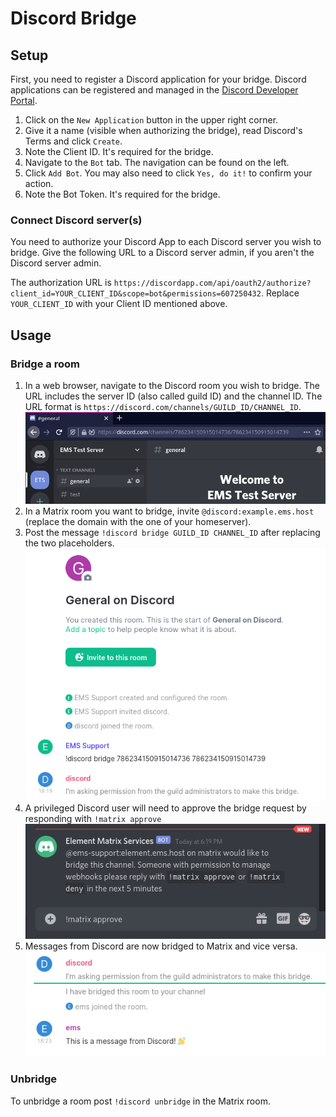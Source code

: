 # Discord Bridge

## Setup

First, you need to register a Discord application for your bridge. Discord applications can be registered and managed in the [Discord Developer Portal](https://discord.com/developers/applications/).

1. Click on the `New Application` button in the upper right corner.
1. Give it a name (visible when authorizing the bridge), read Discord's Terms and click `Create`.
1. Note the Client ID. It's required for the bridge.
1. Navigate to the `Bot` tab. The navigation can be found on the left.
1. Click `Add Bot`. You may also need to click `Yes, do it!` to confirm your action.
1. Note the Bot Token. It's required for the bridge.

### Connect Discord server(s)

You need to authorize your Discord App to each Discord server you wish to bridge. Give the following URL to a Discord server admin, if you aren't the Discord server admin.

The authorization URL is `https://discordapp.com/api/oauth2/authorize?client_id=YOUR_CLIENT_ID&scope=bot&permissions=607250432`. Replace `YOUR_CLIENT_ID` with your Client ID mentioned above.

## Usage

### Bridge a room

1. In a web browser, navigate to the Discord room you wish to bridge. The URL includes the server ID (also called guild ID) and the channel ID. The URL format is `https://discord.com/channels/GUILD_ID/CHANNEL_ID`.  
    ![Discord showing Channel ID in URL bar](images/Discord-Bridge/1-discord-channel-url.png)
1. In a Matrix room you want to bridge, invite `@discord:example.ems.host` (replace the domain with the one of your homeserver).  
1. Post the message `!discord bridge GUILD_ID CHANNEL_ID` after replacing the two placeholders.  
    ![Element showing the Discord bridge command](images/Discord-Bridge/2-element-bridge-command.png)
1. A privileged Discord user will need to approve the bridge request by responding with `!matrix approve`  
    ![Discord message showing the approve command](images/Discord-Bridge/3-discord-approve-bridge.png)
1. Messages from Discord are now bridged to Matrix and vice versa.  
    ![Element showing a message bridges from Discord](images/Discord-Bridge/4-message-from-discord.png)

### Unbridge

To unbridge a room post `!discord unbridge` in the Matrix room.
